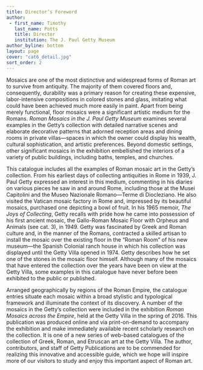 ```yaml
---
title: Director’s Foreword
author:
 - first_name: Timothy
   last_name: Potts
   title: Director
   institution: The J. Paul Getty Museum
author_byline: bottom
layout: page
cover: "cat6_detail.jpg"
sort_order: 2
---
```

Mosaics are one of the most distinctive and widespread forms of Roman art to survive from antiquity. The majority of them covered floors and, consequently, durability was a primary reason for creating these expensive, labor-intensive compositions in colored stones and glass, imitating what could have been achieved much more easily in paint. Apart from being merely functional, floor mosaics were a significant artistic medium for the Romans. *Roman Mosaics in the J. Paul Getty Museum* examines several examples in the Getty’s collection with detailed narrative scenes and elaborate decorative patterns that adorned reception areas and dining rooms in private villas—spaces in which the owner could display his wealth, cultural sophistication, and artistic preferences. Beyond domestic settings, other significant mosaics in the exhibition embellished the interiors of a variety of public buildings, including baths, temples, and churches.

This catalogue includes all the examples of Roman mosaic art in the Getty’s collection. From his earliest days of collecting antiquities in Rome in 1939, J. Paul Getty expressed an interest in this medium, commenting in his diaries on various pieces he saw in and around Rome, including those at the Musei Capitolini and the Museo Nazionale Romano—Terme di Diocleziano. He also visited the Vatican mosaic factory in Rome and, impressed by its beautiful mosaics, purchased one depicting a bowl of fruit. In his 1965 memoir, *The Joys of Collecting*, Getty recalls with pride how he came into possession of his first ancient mosaic, the Gallo-Roman Mosaic Floor with Orpheus and Animals (see cat. 3), in 1949. Getty was fascinated by Greek and Roman culture and, in the manner of the Romans, contracted a skilled artisan to install the mosaic over the existing floor in the “Roman Room” of his new museum—the Spanish Colonial ranch house in which his collection was displayed until the Getty Villa opened in 1974. Getty describes how he set one of the stones in the mosaic floor himself. Although many of the mosaics that have entered the collection over the years have been on view at the Getty Villa, some examples in this catalogue have never before been exhibited to the public or published.

Arranged geographically by regions of the Roman Empire, the catalogue entries situate each mosaic within a broad stylistic and typological framework and illuminate the context of its discovery. A number of the mosaics in the Getty’s collection were included in the exhibition *Roman Mosaics across the Empire*, held at the Getty Villa in the spring of 2016. This publication was produced online and via print-on-demand to accompany the exhibition and make immediately available recent scholarly research on the collection. It is one of a new series of web-based catalogues of the collection of Greek, Roman, and Etruscan art at the Getty Villa. The author, contributors, and staff of Getty Publications are to be commended for realizing this innovative and accessible guide, which we hope will inspire more of our visitors to study and enjoy this important aspect of Roman art.
